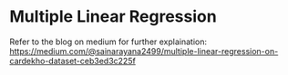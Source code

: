 # Multiple Linear Regression
Refer to the blog on medium for further explaination: https://medium.com/@sainarayana2499/multiple-linear-regression-on-cardekho-dataset-ceb3ed3c225f
